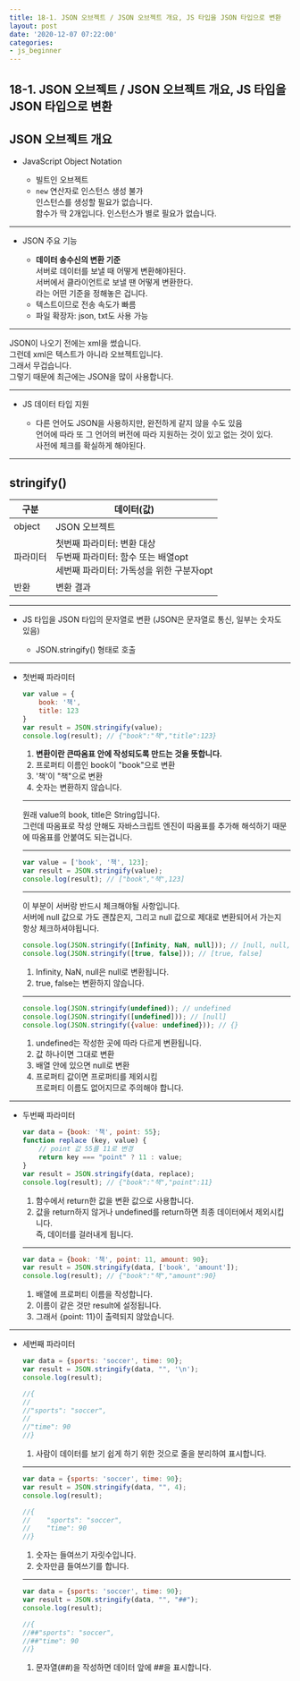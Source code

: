 ```yaml
---
title: 18-1. JSON 오브젝트 / JSON 오브젝트 개요, JS 타입을 JSON 타입으로 변환
layout: post
date: '2020-12-07 07:22:00'
categories:
- js_beginner
---
```


## 18-1. JSON 오브젝트 / JSON 오브젝트 개요, JS 타입을 JSON 타입으로 변환

## JSON 오브젝트 개요

* JavaScript Object Notation
    
    * 빌트인 오브젝트
    * `new` 연산자로 인스턴스 생성 불가  
      인스턴스를 생성할 필요가 없습니다.  
      함수가 딱 2개입니다. 인스턴스가 별로 필요가 없습니다.
    
---

* JSON 주요 기능

    * **데이터 송수신의 변환 기준**  
      서버로 데이터를 보낼 때 어떻게 변환해야된다.  
      서버에서 클라이언트로 보낼 땐 어떻게 변환한다.  
      라는 어떤 기준을 정해놓은 겁니다.
    * 텍스트이므로 전송 속도가 빠름
    * 파일 확장자: json, txt도 사용 가능
    
---

JSON이 나오기 전에는 xml을 썼습니다.  
그런데 xml은 텍스트가 아니라 오브젝트입니다.  
그래서 무겁습니다.  
그렇기 때문에 최근에는 JSON을 많이 사용합니다.
    
---

* JS 데이터 타입 지원

    * 다른 언어도 JSON을 사용하지만, 완전하게 같지 않을 수도 있음  
      언어에 따라 또 그 언어의 버전에 따라 지원하는 것이 있고 없는 것이 있다.  
      사전에 체크를 확실하게 해야된다.
      
---

## stringify()

|구분|데이터(값)|
|---|---------|
|object|JSON 오브젝트|
|파라미터|첫번째 파라미터: 변환 대상 <br> 두번째 파라미터: 함수 또는 배열opt <br> 세번째 파라미터: 가독성을 위한 구분자opt|
|반환|변환 결과|

---

* JS 타입을 JSON 타입의 문자열로 변환 (JSON은 문자열로 통신, 일부는 숫자도 있음)

    * JSON.stringify() 형태로 호출
    
---

* 첫번째 파라미터
  
    ```javascript
    var value = {
        book: '책',
        title: 123
    }
    var result = JSON.stringify(value);
    console.log(result); // {"book":"책","title":123}
    ```
    
    1. **변환이란 큰따옴표 안에 작성되도록 만드는 것을 뜻합니다.**
    2. 프로퍼티 이름인 book이 "book"으로 변환
    3. '책'이 "책"으로 변환
    4. 숫자는 변환하지 않습니다.
    
    ---
    
    원래 value의 book, title은 String입니다.  
    그런데 따옴표로 작성 안해도 자바스크립트 엔진이 따옴표를 추가해 해석하기 때문에 따옴표를 안붙여도 되는겁니다.
  
    ---
    
    ```javascript
    var value = ['book', '책', 123];
    var result = JSON.stringify(value);
    console.log(result); // ["book","책",123]
    ```

    ---
      
    이 부분이 서버랑 반드시 체크해야될 사항입니다.  
    서버에 null 값으로 가도 괜찮은지, 그리고 null 값으로 제대로 변환되어서 가는지 항상 체크하셔야됩니다.
    
    ```javascript
    console.log(JSON.stringify([Infinity, NaN, null])); // [null, null, null]
    console.log(JSON.stringify([true, false])); // [true, false]
    ```
    
    1. Infinity, NaN, null은 null로 변환됩니다.
    2. true, false는 변환하지 않습니다.
    
    ---
    
    ```javascript
    console.log(JSON.stringify(undefined)); // undefined
    console.log(JSON.stringify([undefined])); // [null]
    console.log(JSON.stringify({value: undefined})); // {}
    ```
  
    1. undefined는 작성한 곳에 따라 다르게 변환됩니다.
    2. 값 하나이면 그대로 변환
    3. 배열 안에 있으면 null로 변환
    4. 프로퍼티 값이면 프로퍼티를 제외시킴  
       프로퍼티 이름도 없어지므로 주의해야 합니다.
    
---

* 두번째 파라미터
  
    ```javascript
    var data = {book: '책', point: 55};
    function replace (key, value) {
        // point 값 55를 11로 변경
        return key === "point" ? 11 : value;
    }
    var result = JSON.stringify(data, replace);
    console.log(result); // {"book":"책","point":11}
    ```
    
    1. 함수에서 return한 값을 변환 값으로 사용합니다.
    2. 값을 return하지 않거나 undefined를 return하면 최종 데이터에서 제외시킵니다.  
       즉, 데이터를 걸러내게 됩니다.
       
    ---
    
    ```javascript
    var data = {book: '책', point: 11, amount: 90};
    var result = JSON.stringify(data, ['book', 'amount']);
    console.log(result); // {"book":"책","amount":90}
    ```
    
    1. 배열에 프로퍼티 이름을 작성합니다.
    2. 이름이 같은 것만 result에 설정됩니다.
    3. 그래서 {point: 11}이 출력되지 않았습니다.
       
---

* 세번째 파라미터

    ```javascript
    var data = {sports: 'soccer', time: 90};
    var result = JSON.stringify(data, "", '\n');
    console.log(result);
    
    //{
    //
    //"sports": "soccer",
    //
    //"time": 90
    //}
    ```
    
    1. 사람이 데이터를 보기 쉽게 하기 위한 것으로 줄을 분리하여 표시합니다.
    
    ---
    
    ```javascript
    var data = {sports: 'soccer', time: 90};
    var result = JSON.stringify(data, "", 4);
    console.log(result);
    
    //{
    //    "sports": "soccer",
    //    "time": 90
    //}
    ```
    
    1. 숫자는 들여쓰기 자릿수입니다.
    2. 숫자만큼 들여쓰기를 합니다.
    
    ---
    
    ```javascript
    var data = {sports: 'soccer', time: 90};
    var result = JSON.stringify(data, "", "##");
    console.log(result);
    
    //{
    //##"sports": "soccer",
    //##"time": 90
    //}
    ```
    
    1. 문자열(##)을 작성하면 데이터 앞에 ##을 표시합니다.